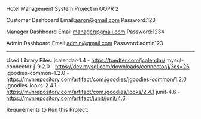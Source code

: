 Hotel Management System Project in OOPR 2


Customer Dashboard
Email:aaron@gmail.com
Password:123

Manager Dashboard
Email:manager@gmail.com
Password:1234

Admin Dashboard
Email:admin@gmail.com
Password:admin123

-------------------------------------------------------------------------------------------------------------------------------------------------------------------------------------------
Used Library Files:
jcalendar-1.4 - https://toedter.com/jcalendar/
mysql-connector-j-9.2.0 - https://dev.mysql.com/downloads/connector/j/?os=26
jgoodies-common-1.2.0 - https://mvnrepository.com/artifact/com.jgoodies/jgoodies-common/1.2.0
jgoodies-looks-2.4.1 - https://mvnrepository.com/artifact/com.jgoodies/looks/2.4.1
junit-4.6 - https://mvnrepository.com/artifact/junit/junit/4.6


Requirements to Run this Project:


